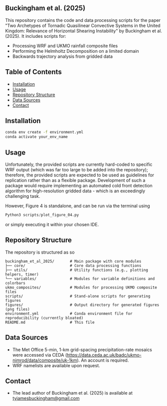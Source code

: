 ## Buckingham et al. (2025)
This repository contains the code and data processing scripts for the paper 
"Two Archetypes of Tornadic Quasilinear Convective Systems in the United Kingdom: 
Relevance of Horizontal Shearing Instability" by Buckingham et al. (2025). 
It includes scripts for:

- Processing WRF and UKMO rainfall composite files
- Performing the Helmholtz Decomposition on a limited domain
- Backwards trajectory analysis from gridded data

## Table of Contents

- [Installation](#installation)
- [Usage](#usage)
- [Repository Structure](#repository-structure)
- [Data Sources](#data-sources)
- [Contact](#contact)

## Installation

```bash
conda env create -f environment.yml
conda activate your_env_name
```

## Usage
Unfortunately, the provided scripts are currently hard-coded to specific WRF output (which was far too large to be added into the repository); therefore, the provided scripts are expected to be used as guidelines for replication rather than as a flexible package. Development of such a package would require implementing an automated cold front detection algorithm for high-resolution gridded data - which is an exceedingly challenging task. 

However, Figure 4 is standalone, and can be run via the terminal using

```python
Python3 scripts/plot_figure_04.py
```

or simply executing it within your chosen IDE.

## Repository Structure
The repository is structured as so

```plaintext
buckingham_et_al_2025/       # Main package with core modules
├── core/                    # Core data processing functions
├── utils/                   # Utility functions (e.g., plotting helpers, timer)
└── variables/               # Modules for variable definitions and colorbars
ukmo_composites/             # Modules for processing UKMO composite files
scripts/                     # Stand-alone scripts for generating figures
figures/                     # Output directory for generated figures (png files)
environment.yml              # Conda environment file for reproducibility (currently bloated)
README.md                    # This file
```

## Data Sources
- The Met Office 5-min, 1-km grid-spacing precipitation-rate mosaics were accessed via CEDA (https://data.ceda.ac.uk/badc/ukmo-nimrod/data/composite/uk-1km). An account is required.
- WRF namelists are available upon request.

## Contact
- The lead author of Buckingham et al. (2025) is available at tyjamesbuckingham@gmail.com

